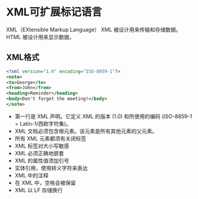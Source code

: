 # XML可扩展标记语言

XML（EXtensible Markup Language）
XML 被设计用来传输和存储数据。
HTML 被设计用来显示数据。

## XML格式

```xml
<?xml version="1.0" encoding="ISO-8859-1"?>
<note>
<to>George</to>
<from>John</from>
<heading>Reminder</heading>
<body>Don't forget the meeting!</body>
</note>
```

* 第一行是 XML 声明。它定义 XML 的版本 (1.0) 和所使用的编码 (ISO-8859-1 = Latin-1/西欧字符集)。
* XML 文档必须包含根元素。该元素是所有其他元素的父元素。
* 所有 XML 元素都须有关闭标签
* XML 标签对大小写敏感
* XML 必须正确地嵌套
* XML 的属性值须加引号
* 实体引用，使用转义字符来表达
* XML 中的注释
* 在 XML 中，空格会被保留
* XML 以 LF 存储换行

